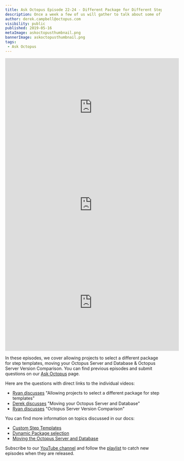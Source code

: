 ```yaml
---
title: Ask Octopus Episode 22-24 - Different Package for Different Step Templates, Moving Octopus & Octopus Server Version Comparison
description: Once a week a few of us will gather to talk about some of the most interesting questions we have gotten over the past week and how we went about solving them.
author: derek.campbell@octopus.com
visibility: public
published: 2019-05-16
metaImage: askoctopusthumbnail.png
bannerImage: askoctopusthumbnail.png
tags:
 - Ask Octopus
---
```


<iframe width="560" height="315" src="https://www.youtube.com/embed/y2uhV98WDSw" frameborder="0" allowfullscreen></iframe>
<iframe width="560" height="315" src="https://www.youtube.com/embed/uq5N4NAfCUI" frameborder="0" allowfullscreen></iframe>
<iframe width="560" height="315" src="https://www.youtube.com/embed/YjCAyyvDp9U" frameborder="0" allowfullscreen></iframe>

In these episodes, we cover allowing projects to select a different package for step templates, moving your Octopus Server and Database & Octopus Server Version Comparison. You can find previous episodes and submit questions on our [Ask Octopus](https://hello.octopus.com/ask-octopus) page.

Here are the questions with direct links to the individual videos:

- [Ryan discusses](https://www.youtube.com/watch?v=y2uhV98WDSw) "Allowing projects to select a different package for step templates"
- [Derek discusses](https://www.youtube.com/watch?v=uq5N4NAfCUI) "Moving your Octopus Server and Database"
- [Ryan discusses](https://www.youtube.com/watch?v=YjCAyyvDp9U) "Octopus Server Version Comparison"

You can find more information on topics discussed in our docs:

- [Custom Step Templates](https://octopus.com/docs/deployment-process/steps/custom-step-templates)
- [Dynamic Package selection](https://octopus.com/docs/deployment-examples/package-deployments/dynamically-selecting-packages)
- [Moving the Octopus Server and Database](https://octopus.com/docs/administration/managing-infrastructure/moving-your-octopus/move-the-database-and-server)

Subscribe to our [YouTube channel](https://www.youtube.com/channel/UCURDSDCwx9ZiCMcLdc8d6Uw?sub_confirmation=1) and follow the [playlist](https://www.youtube.com/playlist?list=PLAGskdGvlaw3-cd9rPiwhwfUo7kDGnOBh) to catch new episodes when they are released.